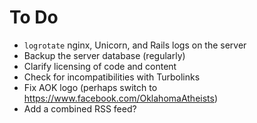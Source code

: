 To Do
=====

* `logrotate` nginx, Unicorn, and Rails logs on the server
* Backup the server database (regularly)
* Clarify licensing of code and content
* Check for incompatibilities with Turbolinks
* Fix AOK logo (perhaps switch to https://www.facebook.com/OklahomaAtheists)
* Add a combined RSS feed?
